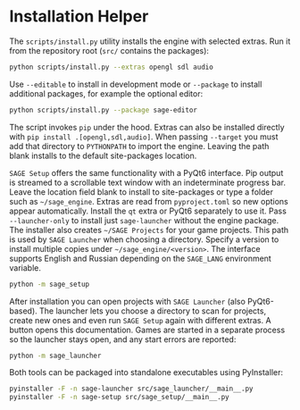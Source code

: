 # Installation Helper

The ``scripts/install.py`` utility installs the engine with selected extras.
Run it from the repository root (``src/`` contains the packages):

```bash
python scripts/install.py --extras opengl sdl audio
```

Use ``--editable`` to install in development mode or ``--package`` to install
additional packages, for example the optional editor:

```bash
python scripts/install.py --package sage-editor
```

The script invokes ``pip`` under the hood. Extras can also be installed
directly with ``pip install .[opengl,sdl,audio]``.
When passing ``--target`` you must add that directory to ``PYTHONPATH`` to
import the engine. Leaving the path blank installs to the default site-packages
location.

``SAGE Setup`` offers the same functionality with a PyQt6 interface. Pip output
is streamed to a scrollable text window with an indeterminate progress bar.
Leave the location field blank to install to site-packages or type a folder
such as ``~/sage_engine``. Extras are read from ``pyproject.toml`` so new
options appear automatically. Install the ``qt`` extra or PyQt6 separately to
use it.
Pass ``--launcher-only`` to install just ``sage-launcher`` without the engine
package.
The installer also creates ``~/SAGE Projects`` for your game projects. This path
is used by ``SAGE Launcher`` when choosing a directory.
Specify a version to install multiple copies under ``~/sage_engine/<version>``.
The interface supports English and Russian depending on the ``SAGE_LANG``
environment variable.
```bash
python -m sage_setup
```
After installation you can open projects with ``SAGE Launcher`` (also PyQt6-based).
The launcher lets you choose a directory to scan for projects, create new ones
and even run ``SAGE Setup`` again with different extras. A button opens this
documentation. Games are started in a separate
process so the launcher stays open, and any start errors are reported:
```bash
python -m sage_launcher
```
Both tools can be packaged into standalone executables using PyInstaller:
```bash
pyinstaller -F -n sage-launcher src/sage_launcher/__main__.py
pyinstaller -F -n sage-setup src/sage_setup/__main__.py
```
